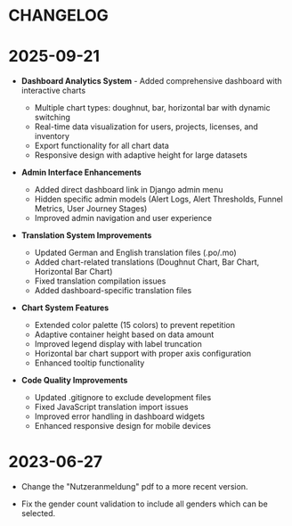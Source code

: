 CHANGELOG
=========

2025-09-21
==========

* **Dashboard Analytics System** - Added comprehensive dashboard with interactive charts
  * Multiple chart types: doughnut, bar, horizontal bar with dynamic switching
  * Real-time data visualization for users, projects, licenses, and inventory
  * Export functionality for all chart data
  * Responsive design with adaptive height for large datasets

* **Admin Interface Enhancements**
  * Added direct dashboard link in Django admin menu
  * Hidden specific admin models (Alert Logs, Alert Thresholds, Funnel Metrics, User Journey Stages)
  * Improved admin navigation and user experience

* **Translation System Improvements**
  * Updated German and English translation files (.po/.mo)
  * Added chart-related translations (Doughnut Chart, Bar Chart, Horizontal Bar Chart)
  * Fixed translation compilation issues
  * Added dashboard-specific translation files

* **Chart System Features**
  * Extended color palette (15 colors) to prevent repetition
  * Adaptive container height based on data amount
  * Improved legend display with label truncation
  * Horizontal bar chart support with proper axis configuration
  * Enhanced tooltip functionality

* **Code Quality Improvements**
  * Updated .gitignore to exclude development files
  * Fixed JavaScript translation import issues
  * Improved error handling in dashboard widgets
  * Enhanced responsive design for mobile devices

2023-06-27
==========

* Change the "Nutzeranmeldung" pdf to a more recent version.

* Fix the gender count validation to include all genders which can be selected.
